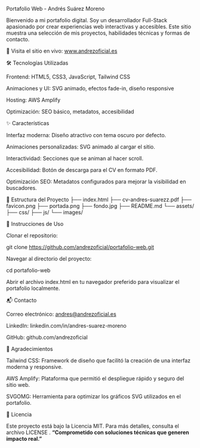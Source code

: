 Portafolio Web - Andrés Suárez Moreno

Bienvenido a mi portafolio digital. Soy un desarrollador Full-Stack apasionado por crear experiencias web interactivas y accesibles. Este sitio muestra una selección de mis proyectos, habilidades técnicas y formas de contacto.

🔗 Visita el sitio en vivo: www.andrezoficial.es

🛠️ Tecnologías Utilizadas

Frontend: HTML5, CSS3, JavaScript, Tailwind CSS

Animaciones y UI: SVG animado, efectos fade-in, diseño responsive

Hosting: AWS Amplify

Optimización: SEO básico, metadatos, accesibilidad

✨ Características

Interfaz moderna: Diseño atractivo con tema oscuro por defecto.

Animaciones personalizadas: SVG animado al cargar el sitio.

Interactividad: Secciones que se animan al hacer scroll.

Accesibilidad: Botón de descarga para el CV en formato PDF.

Optimización SEO: Metadatos configurados para mejorar la visibilidad en buscadores.

📁 Estructura del Proyecto
├── index.html
├── cv-andres-suarezz.pdf
├── favicon.png
├── portada.png
├── fondo.jpg
├── README.md
└── assets/
    ├── css/
    ├── js/
    └── images/

🚀 Instrucciones de Uso

Clonar el repositorio:

git clone https://github.com/andrezoficial/portafolio-web.git


Navegar al directorio del proyecto:

cd portafolio-web


Abrir el archivo index.html en tu navegador preferido para visualizar el portafolio localmente.

📬 Contacto

Correo electrónico: andres@andrezoficial.es

LinkedIn: linkedin.com/in/andres-suarez-moreno

GitHub: github.com/andrezoficial



🙏 Agradecimientos

Tailwind CSS: Framework de diseño que facilitó la creación de una interfaz moderna y responsive.

AWS Amplify: Plataforma que permitió el despliegue rápido y seguro del sitio web.

SVGOMG: Herramienta para optimizar los gráficos SVG utilizados en el portafolio.

📄 Licencia

Este proyecto está bajo la Licencia MIT. Para más detalles, consulta el archivo LICENSE
.
**“Comprometido con soluciones técnicas que generen impacto real.”**



